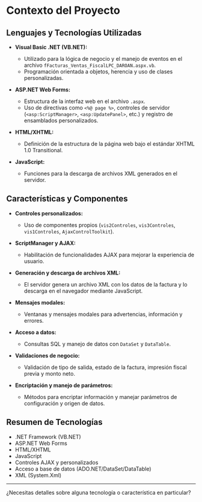 # Contexto del Proyecto

## Lenguajes y Tecnologías Utilizadas

- **Visual Basic .NET (VB.NET):**
  - Utilizado para la lógica de negocio y el manejo de eventos en el archivo `fFacturas_Ventas_FiscalLPC_DAROAN.aspx.vb`.
  - Programación orientada a objetos, herencia y uso de clases personalizadas.

- **ASP.NET Web Forms:**
  - Estructura de la interfaz web en el archivo `.aspx`.
  - Uso de directivas como `<%@ page %>`, controles de servidor (`<asp:ScriptManager>`, `<asp:UpdatePanel>`, etc.) y registro de ensamblados personalizados.

- **HTML/XHTML:**
  - Definición de la estructura de la página web bajo el estándar XHTML 1.0 Transitional.

- **JavaScript:**
  - Funciones para la descarga de archivos XML generados en el servidor.

## Características y Componentes

- **Controles personalizados:**
  - Uso de componentes propios (`vis2Controles`, `vis3Controles`, `vis1Controles`, `AjaxControlToolkit`).

- **ScriptManager y AJAX:**
  - Habilitación de funcionalidades AJAX para mejorar la experiencia de usuario.

- **Generación y descarga de archivos XML:**
  - El servidor genera un archivo XML con los datos de la factura y lo descarga en el navegador mediante JavaScript.

- **Mensajes modales:**
  - Ventanas y mensajes modales para advertencias, información y errores.

- **Acceso a datos:**
  - Consultas SQL y manejo de datos con `DataSet` y `DataTable`.

- **Validaciones de negocio:**
  - Validación de tipo de salida, estado de la factura, impresión fiscal previa y monto neto.

- **Encriptación y manejo de parámetros:**
  - Métodos para encriptar información y manejar parámetros de configuración y origen de datos.

## Resumen de Tecnologías

- .NET Framework (VB.NET)
- ASP.NET Web Forms
- HTML/XHTML
- JavaScript
- Controles AJAX y personalizados
- Acceso a base de datos (ADO.NET/DataSet/DataTable)
- XML (System.Xml)

---
¿Necesitas detalles sobre alguna tecnología o característica en particular?
